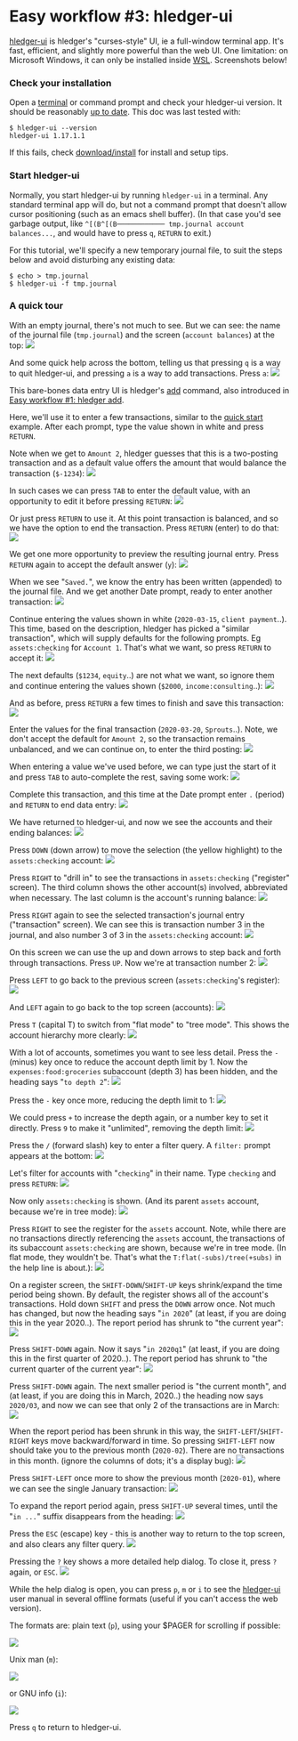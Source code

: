 # Easy workflow #3: hledger-ui

[hledger-ui](hledger-ui.html) is hledger's "curses-style" UI, ie a full-window terminal app.
It's fast, efficient, and slightly more powerful than the web UI.
One limitation: on Microsoft Windows, it can only be installed inside [WSL](https://en.wikipedia.org/wiki/WSL).
Screenshots below!

### Check your installation

Open a
[terminal](https://itconnect.uw.edu/learn/workshops/online-tutorials/web-publishing/what-is-a-terminal/)
or command prompt
and check your hledger-ui version.
It should be reasonably [up to date](release-notes.html). 
This doc was last tested with:
```shell
$ hledger-ui --version
hledger-ui 1.17.1.1
```

If this fails, check [download/install](download.html) for install and setup tips.

<!--
### Check usage

```shell
$ hledger-ui --help
hledger-ui [OPTIONS] [PATTERNS]
  browse accounts, postings and entries in a full-window curses interface

Flags:
     --watch               watch for data and date changes and reload
                           automatically
     --theme=THEME         use this custom display theme (default, greenterm,
                           terminal)
     --register=ACCTREGEX  start in the (first) matched account's register
     --change              show period balances (changes) at startup instead
                           of historical balances
  -F --flat                show accounts as a list (default)
  -T --tree                show accounts as a tree

General flags:
...
```
-->

### Start hledger-ui

Normally, you start hledger-ui by running `hledger-ui` in a terminal.
Any standard terminal app will do, but not a command prompt that
doesn't allow cursor positioning (such as an emacs shell buffer).
(In that case you'd see garbage output, like `^[(B^[(B──────────── tmp.journal account balances...`, 
and would have to press `q`, `RETURN` to exit.)

For this tutorial, we'll specify a new temporary journal file,
to suit the steps below and avoid disturbing any existing data:
```shell
$ echo > tmp.journal
$ hledger-ui -f tmp.journal
```

### A quick tour

With an empty journal, there's not much to see. But we can see: the
name of the journal file (`tmp.journal`) and the screen (`account balances`)
at the top:
[![](/_static/ui/Screen%20Shot%202020-03-24%20at%202.31.12%20PM.png)](/_static/ui/Screen%20Shot%202020-03-24%20at%202.31.12%20PM.png)

And some quick help across the bottom, 
telling us that pressing `q` is a way to quit hledger-ui,
and pressing `a` is a way to add transactions.
Press `a`:
[![](/_static/ui/Screen%20Shot%202020-03-24%20at%202.31.31%20PM.png)](/_static/ui/Screen%20Shot%202020-03-24%20at%202.31.31%20PM.png)

This bare-bones data entry UI is hledger's [add](hledger.html#add) command,
also introduced in [Easy workflow #1: hledger add](add.html).

Here, we'll use it to enter a few transactions, 
similar to the [quick start](index.html#quick-start) example.
After each prompt, type the value shown in white and press `RETURN`.

Note when we get to `Amount 2`, hledger guesses that this is a two-posting transaction
and as a default value offers the amount that would balance the transaction (`$-1234`):
[![](/_static/ui/Screen%20Shot%202020-03-24%20at%203.06.07%20PM.png)](/_static/ui/Screen%20Shot%202020-03-24%20at%203.06.07%20PM.png)

In such cases we can press `TAB` to enter the default value, with an opportunity to edit it before pressing `RETURN`:
[![](/_static/ui/Screen%20Shot%202020-03-24%20at%203.09.03%20PM.png)](/_static/ui/Screen%20Shot%202020-03-24%20at%203.09.03%20PM.png)

Or just press `RETURN` to use it.
At this point transaction is balanced, and so we have the option to end the transaction. Press `RETURN` (enter) to do that:
[![](/_static/ui/Screen%20Shot%202020-03-24%20at%203.09.17%20PM.png)](/_static/ui/Screen%20Shot%202020-03-24%20at%203.09.17%20PM.png)

We get one more opportunity to preview the resulting journal entry. 
Press `RETURN` again to accept the default answer (`y`):
[![](/_static/ui/Screen%20Shot%202020-03-24%20at%203.09.27%20PM.png)](/_static/ui/Screen%20Shot%202020-03-24%20at%203.09.27%20PM.png)

When we see "`Saved.`", we know the entry has been written (appended) to the journal file.
And we get another Date prompt, ready to enter another transaction:
[![](/_static/ui/Screen%20Shot%202020-03-24%20at%203.09.32%20PM.png)](/_static/ui/Screen%20Shot%202020-03-24%20at%203.09.32%20PM.png)

Continue entering the values shown in white (`2020-03-15`, `client payment`..).
This time, based on the description, hledger has picked a "similar transaction",
which will supply defaults for the following prompts. Eg `assets:checking` for `Account 1`.
That's what we want, so press `RETURN` to accept it:
[![](/_static/ui/Screen%20Shot%202020-03-24%20at%203.09.46%20PM.png)](/_static/ui/Screen%20Shot%202020-03-24%20at%203.09.46%20PM.png)

The next defaults (`$1234`, `equity`..) are not what we want,
so ignore them and continue entering the values shown (`$2000`, `income:consulting`..):
[![](/_static/ui/Screen%20Shot%202020-03-24%20at%203.10.06%20PM.png)](/_static/ui/Screen%20Shot%202020-03-24%20at%203.10.06%20PM.png)

And as before, press `RETURN` a few times to finish and save this transaction:
[![](/_static/ui/Screen%20Shot%202020-03-24%20at%203.10.15%20PM.png)](/_static/ui/Screen%20Shot%202020-03-24%20at%203.10.15%20PM.png)

Enter the values for the final transaction (`2020-03-20`, `Sprouts`..).
Note, we don't accept the default for `Amount 2`, 
so the transaction remains unbalanced, and we can continue on, 
to enter the third posting:
[![](/_static/ui/Screen%20Shot%202020-03-24%20at%203.10.44%20PM.png)](/_static/ui/Screen%20Shot%202020-03-24%20at%203.10.44%20PM.png)

When entering a value we've used before, we can type just the start of
it and press `TAB` to auto-complete the rest, saving some work:
[![](/_static/ui/Screen%20Shot%202020-03-24%20at%203.10.50%20PM.png)](/_static/ui/Screen%20Shot%202020-03-24%20at%203.10.50%20PM.png)

<!-- [![](/_static/ui/Screen%20Shot%202020-03-24%20at%203.10.55%20PM.png)](/_static/ui/Screen%20Shot%202020-03-24%20at%203.10.55%20PM.png) -->

Complete this transaction, and this time at the Date prompt enter `.` (period) and `RETURN` to end data entry:
[![](/_static/ui/Screen%20Shot%202020-03-24%20at%203.11.02%20PM.png)](/_static/ui/Screen%20Shot%202020-03-24%20at%203.11.02%20PM.png)

We have returned to hledger-ui, and now we see the accounts and their ending balances:
[![](/_static/ui/Screen%20Shot%202020-03-24%20at%203.11.17%20PM.png)](/_static/ui/Screen%20Shot%202020-03-24%20at%203.11.17%20PM.png)

Press `DOWN` (down arrow) to move the selection (the yellow highlight) to the `assets:checking` account:
[![](/_static/ui/Screen%20Shot%202020-03-24%20at%203.11.23%20PM.png)](/_static/ui/Screen%20Shot%202020-03-24%20at%203.11.23%20PM.png)

Press `RIGHT` to "drill in" to see the transactions in `assets:checking` ("register" screen).
The third column shows the other account(s) involved, abbreviated when necessary.
The last column is the account's running balance:
[![](/_static/ui/Screen%20Shot%202020-03-24%20at%203.11.33%20PM.png)](/_static/ui/Screen%20Shot%202020-03-24%20at%203.11.33%20PM.png)

Press `RIGHT` again to see the selected transaction's journal entry ("transaction" screen).
We can see this is transaction number 3 in the journal, and also number 3 of 3 in the `assets:checking` account:
[![](/_static/ui/Screen%20Shot%202020-03-24%20at%203.12.13%20PM.png)](/_static/ui/Screen%20Shot%202020-03-24%20at%203.12.13%20PM.png)

On this screen we can use the up and down arrows to step back and forth through transactions.
Press `UP`. Now we're at transaction number 2:
[![](/_static/ui/Screen%20Shot%202020-03-24%20at%203.12.27%20PM.png)](/_static/ui/Screen%20Shot%202020-03-24%20at%203.12.27%20PM.png)

Press `LEFT` to go back to the previous screen (`assets:checking`'s register):
[![](/_static/ui/Screen%20Shot%202020-03-24%20at%203.12.45%20PM.png)](/_static/ui/Screen%20Shot%202020-03-24%20at%203.12.45%20PM.png)

And `LEFT` again to go back to the top screen (accounts):
[![](/_static/ui/Screen%20Shot%202020-03-24%20at%203.13.06%20PM.png)](/_static/ui/Screen%20Shot%202020-03-24%20at%203.13.06%20PM.png)

Press `T` (capital T) to switch from "flat mode" to "tree mode". This shows the account hierarchy more clearly:
[![](/_static/ui/Screen%20Shot%202020-03-24%20at%203.13.56%20PM.png)](/_static/ui/Screen%20Shot%202020-03-24%20at%203.13.56%20PM.png)

With a lot of accounts, sometimes you want to see less detail. 
Press the `-` (minus) key once to reduce the account depth limit by 1.
Now the `expenses:food:groceries` subaccount (depth 3) has been hidden,
and the heading says "`to depth 2`":
[![](/_static/ui/Screen%20Shot%202020-03-24%20at%203.14.11%20PM.png)](/_static/ui/Screen%20Shot%202020-03-24%20at%203.14.11%20PM.png)

Press the `-` key once more, reducing the depth limit to 1:
[![](/_static/ui/Screen%20Shot%202020-03-24%20at%203.14.15%20PM.png)](/_static/ui/Screen%20Shot%202020-03-24%20at%203.14.15%20PM.png)

We could press `+` to increase the depth again, or a number key to set it directly.
Press `9` to make it "unlimited", removing the depth limit:
[![](/_static/ui/Screen%20Shot%202020-03-24%20at%203.14.34%20PM.png)](/_static/ui/Screen%20Shot%202020-03-24%20at%203.14.34%20PM.png)

Press the `/` (forward slash) key to enter a filter query.
A `filter:` prompt appears at the bottom:
[![](/_static/ui/Screen%20Shot%202020-03-24%20at%203.15.11%20PM.png)](/_static/ui/Screen%20Shot%202020-03-24%20at%203.15.11%20PM.png)

Let's filter for accounts with "`checking`" in their name. Type `checking` and press `RETURN`:
[![](/_static/ui/Screen%20Shot%202020-03-24%20at%203.17.56%20PM.png)](/_static/ui/Screen%20Shot%202020-03-24%20at%203.17.56%20PM.png)

Now only `assets:checking` is shown.
(And its parent `assets` account, because we're in tree mode):
[![](/_static/ui/Screen%20Shot%202020-03-24%20at%203.17.59%20PM.png)](/_static/ui/Screen%20Shot%202020-03-24%20at%203.17.59%20PM.png)

Press `RIGHT` to see the register for the `assets` account.
Note, while there are no transactions directly referencing the `assets` account,
the transactions of its subaccount `assets:checking` are shown, because we're in tree mode.
(In flat mode, they wouldn't be.
That's what the `T:flat(-subs)/tree(+subs)` in the help line is about.):
[![](/_static/ui/Screen%20Shot%202020-03-24%20at%203.18.30%20PM.png)](/_static/ui/Screen%20Shot%202020-03-24%20at%203.18.30%20PM.png)

On a register screen, the `SHIFT-DOWN`/`SHIFT-UP` keys shrink/expand the time period being shown.
By default, the register shows all of the account's transactions.
Hold down `SHIFT` and press the `DOWN` arrow once. Not much has changed,
but now the heading says "`in 2020`"
(at least, if you are doing this in the year 2020..).
The report period has shrunk to "the current year":
[![](/_static/ui/Screen%20Shot%202020-03-24%20at%203.18.37%20PM.png)](/_static/ui/Screen%20Shot%202020-03-24%20at%203.18.37%20PM.png)

Press `SHIFT-DOWN` again. Now it says "`in 2020q1`"
(at least, if you are doing this in the first quarter of 2020..).
The report period has shrunk to "the current quarter of the current year":
[![](/_static/ui/Screen%20Shot%202020-03-24%20at%203.18.39%20PM.png)](/_static/ui/Screen%20Shot%202020-03-24%20at%203.18.39%20PM.png)

Press `SHIFT-DOWN` again. The next smaller period is "the current month",
and (at least, if you are doing this in March, 2020..) 
the heading now says `2020/03`, and now we can see that only 2
of the transactions are in March:
[![](/_static/ui/Screen%20Shot%202020-03-24%20at%203.18.45%20PM.png)](/_static/ui/Screen%20Shot%202020-03-24%20at%203.18.45%20PM.png)

When the report period has been shrunk in this way,
the `SHIFT-LEFT`/`SHIFT-RIGHT` keys move backward/forward in time.
So pressing `SHIFT-LEFT` now should take you to the previous month (`2020-02`).
There are no transactions in this month.
(ignore the columns of dots; it's a display bug):
[![](/_static/ui/Screen%20Shot%202020-03-24%20at%203.18.52%20PM.png)](/_static/ui/Screen%20Shot%202020-03-24%20at%203.18.52%20PM.png)

Press `SHIFT-LEFT` once more to show the previous month (`2020-01`),
where we can see the single January transaction:
[![](/_static/ui/Screen%20Shot%202020-03-24%20at%203.18.55%20PM.png)](/_static/ui/Screen%20Shot%202020-03-24%20at%203.18.55%20PM.png)

To expand the report period again, press `SHIFT-UP` several times,
until the "`in ...`" suffix disappears from the heading:
[![](/_static/ui/Screen%20Shot%202020-03-24%20at%203.19.57%20PM.png)](/_static/ui/Screen%20Shot%202020-03-24%20at%203.19.57%20PM.png)

Press the `ESC` (escape) key - this is another way to return to the top screen,
and also clears any filter query.
[![](/_static/ui/Screen%20Shot%202020-03-24%20at%203.20.11%20PM.png)](/_static/ui/Screen%20Shot%202020-03-24%20at%203.20.11%20PM.png)

Pressing the `?` key shows a more detailed help dialog. 
To close it, press `?` again, or `ESC`.
[![](/_static/ui/Screen%20Shot%202020-03-24%20at%203.20.27%20PM.png)](/_static/ui/Screen%20Shot%202020-03-24%20at%203.20.27%20PM.png)

While the help dialog is open, you can press `p`, `m` or `i`
to see the [hledger-ui](hledger-ui.html) user manual in several offline formats
(useful if you can't access the web version).

The formats are: plain text (`p`), using your $PAGER for scrolling if possible:

[![](/_static/ui/Screen%20Shot%202020-03-24%20at%205.46.40%20PM.png)](/_static/ui/Screen%20Shot%202020-03-24%20at%205.46.40%20PM.png)

Unix man (`m`):

[![](/_static/ui/Screen%20Shot%202020-03-24%20at%205.46.57%20PM.png)](/_static/ui/Screen%20Shot%202020-03-24%20at%205.46.57%20PM.png)

or GNU info (`i`):

[![](/_static/ui/Screen%20Shot%202020-03-24%20at%205.47.14%20PM.png)](/_static/ui/Screen%20Shot%202020-03-24%20at%205.47.14%20PM.png)

Press `q` to return to hledger-ui.
